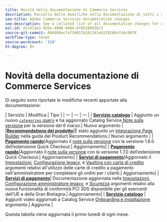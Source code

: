 ```yaml
---
title: Novità della documentazione di Commerce Services
description: Raccolta delle modifiche nella documentazione di tutti i servizi Commerce
seo-title: Adobe Commerce Services documentation changes
seo-description: See a collated list of all documentation changes for Adobe Commerce Services and integration services.
exl-id: dcc613e3-955e-4006-9984-bf05289d3bc1
source-git-commit: 804080ecfaf3d8578161341e92f8260cfddc0078
workflow-type: tm+mt
source-wordcount: '310'
ht-degree: 0%

---
```


# Novità della documentazione di Commerce Services

Di seguito sono riportate le modifiche recenti apportate alla documentazione:

| Servizio | Modifica | Tipo | | — | — | — | | [**Servizio catalogo**](https://experienceleague.adobe.com/docs/commerce-merchant-services/catalog-service/guide-overview.html) | Aggiunto un nuovo [`categories` query](https://developer.adobe.com/commerce/webapi/graphql/schema/catalog-service/queries/categories/) e ha aggiornato Catalog Service[ Note sulla versione](https://experienceleague.adobe.com/docs/commerce-merchant-services/catalog-service/release-notes.html?lang=en) per la versione del 6 marzo.| Nuovo argomento | |[**Recommendations del prodotto**](https://experienceleague.adobe.com/docs/commerce-merchant-services/product-recommendations/overview.html?lang=en)|È stato aggiunto un [Integrazione Page Builder](https://experienceleague.adobe.com/docs/commerce-merchant-services/product-recommendations/getting-started/page-builder.html) nella guida del Product Recommendations.| Nuovo argomento | | [**Pagamento rapido**](https://experienceleague.adobe.com/docs/commerce-merchant-services/quick-checkout/overview.html)|Aggiornato il [note sulla versione](https://experienceleague.adobe.com/docs/commerce-merchant-services/quick-checkout/release-notes.html) con la versione 1.8.0 dell’estensione Quick Checkout.| Aggiornamento| | [**Pagamento rapido**](https://experienceleague.adobe.com/docs/commerce-merchant-services/quick-checkout/overview.html)|Aggiornato il [note sulla versione](https://experienceleague.adobe.com/docs/commerce-merchant-services/quick-checkout/release-notes.html) con la versione 1.7.0 dell’estensione Quick Checkout.| Aggiornamento| | [**Servizi di pagamento**](https://experienceleague.adobe.com/docs/commerce-merchant-services/payment-services/guide-overview.html)|Aggiornato il [Impostazioni](https://experienceleague.adobe.com/docs/commerce-merchant-services/payment-services/configure/settings.html#card-vaulting), [Configurazione legacy](https://experienceleague.adobe.com/docs/commerce-merchant-services/payment-services/configure/configure-admin.html#configure-credit-card-fields), e [Vaulting con carta di credito](https://experienceleague.adobe.com/docs/commerce-merchant-services/payment-services/payments-checkout/vaulting.html#use-vaulting-in-the-admin) argomenti relativi all&#39;utilizzo delle carte di credito a pagamento nell&#39;amministratore per completare gli ordini per i clienti.| Aggiornamento| | [**Servizi di pagamento**](https://experienceleague.adobe.com/docs/commerce-merchant-services/payment-services/guide-overview.html)| Documentazione aggiornata nella [Impostazioni](https://experienceleague.adobe.com/docs/commerce-merchant-services/payment-services/configure/settings.html#3ds), [Configurazione amministratore legacy](https://experienceleague.adobe.com/docs/commerce-merchant-services/payment-services/configure/configure-admin.html#configure-credit-card-fields), e [Sicurezza](https://experienceleague.adobe.com/docs/commerce-merchant-services/payment-services/security.html#3ds) argomenti relativi alla nuova funzionalità di conformità PCI 3DS disponibile per gli esercenti dell’UE e della Gran Bretagna.| Aggiornamento| | [**Servizio catalogo**](https://experienceleague.adobe.com/docs/commerce-merchant-services/catalog-service/guide-overview.html) | Aggiunti video aggiornati a Catalog Service [Onboarding e installazione](https://experienceleague.adobe.com/docs/commerce-merchant-services/catalog-service/installation.html) argomento.| Aggiorna |

Questa tabella viene aggiornata il primo lunedì di ogni mese.
